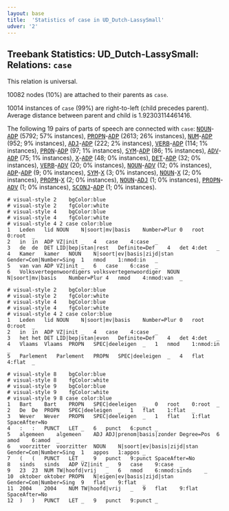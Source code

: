 ```yaml
---
layout: base
title:  'Statistics of case in UD_Dutch-LassySmall'
udver: '2'
---
```


## Treebank Statistics: UD_Dutch-LassySmall: Relations: `case`

This relation is universal.

10082 nodes (10%) are attached to their parents as `case`.

10014 instances of `case` (99%) are right-to-left (child precedes parent).
Average distance between parent and child is 1.92303114461416.

The following 19 pairs of parts of speech are connected with `case`: <tt><a href="nl_lassysmall-pos-NOUN.html">NOUN</a></tt>-<tt><a href="nl_lassysmall-pos-ADP.html">ADP</a></tt> (5792; 57% instances), <tt><a href="nl_lassysmall-pos-PROPN.html">PROPN</a></tt>-<tt><a href="nl_lassysmall-pos-ADP.html">ADP</a></tt> (2613; 26% instances), <tt><a href="nl_lassysmall-pos-NUM.html">NUM</a></tt>-<tt><a href="nl_lassysmall-pos-ADP.html">ADP</a></tt> (952; 9% instances), <tt><a href="nl_lassysmall-pos-ADJ.html">ADJ</a></tt>-<tt><a href="nl_lassysmall-pos-ADP.html">ADP</a></tt> (222; 2% instances), <tt><a href="nl_lassysmall-pos-VERB.html">VERB</a></tt>-<tt><a href="nl_lassysmall-pos-ADP.html">ADP</a></tt> (114; 1% instances), <tt><a href="nl_lassysmall-pos-PRON.html">PRON</a></tt>-<tt><a href="nl_lassysmall-pos-ADP.html">ADP</a></tt> (97; 1% instances), <tt><a href="nl_lassysmall-pos-SYM.html">SYM</a></tt>-<tt><a href="nl_lassysmall-pos-ADP.html">ADP</a></tt> (86; 1% instances), <tt><a href="nl_lassysmall-pos-ADV.html">ADV</a></tt>-<tt><a href="nl_lassysmall-pos-ADP.html">ADP</a></tt> (75; 1% instances), <tt><a href="nl_lassysmall-pos-X.html">X</a></tt>-<tt><a href="nl_lassysmall-pos-ADP.html">ADP</a></tt> (48; 0% instances), <tt><a href="nl_lassysmall-pos-DET.html">DET</a></tt>-<tt><a href="nl_lassysmall-pos-ADP.html">ADP</a></tt> (32; 0% instances), <tt><a href="nl_lassysmall-pos-VERB.html">VERB</a></tt>-<tt><a href="nl_lassysmall-pos-ADV.html">ADV</a></tt> (20; 0% instances), <tt><a href="nl_lassysmall-pos-NOUN.html">NOUN</a></tt>-<tt><a href="nl_lassysmall-pos-ADV.html">ADV</a></tt> (12; 0% instances), <tt><a href="nl_lassysmall-pos-ADP.html">ADP</a></tt>-<tt><a href="nl_lassysmall-pos-ADP.html">ADP</a></tt> (9; 0% instances), <tt><a href="nl_lassysmall-pos-SYM.html">SYM</a></tt>-<tt><a href="nl_lassysmall-pos-X.html">X</a></tt> (3; 0% instances), <tt><a href="nl_lassysmall-pos-NOUN.html">NOUN</a></tt>-<tt><a href="nl_lassysmall-pos-X.html">X</a></tt> (2; 0% instances), <tt><a href="nl_lassysmall-pos-PROPN.html">PROPN</a></tt>-<tt><a href="nl_lassysmall-pos-X.html">X</a></tt> (2; 0% instances), <tt><a href="nl_lassysmall-pos-NOUN.html">NOUN</a></tt>-<tt><a href="nl_lassysmall-pos-ADJ.html">ADJ</a></tt> (1; 0% instances), <tt><a href="nl_lassysmall-pos-PROPN.html">PROPN</a></tt>-<tt><a href="nl_lassysmall-pos-ADV.html">ADV</a></tt> (1; 0% instances), <tt><a href="nl_lassysmall-pos-SCONJ.html">SCONJ</a></tt>-<tt><a href="nl_lassysmall-pos-ADP.html">ADP</a></tt> (1; 0% instances).


~~~ conllu
# visual-style 2	bgColor:blue
# visual-style 2	fgColor:white
# visual-style 4	bgColor:blue
# visual-style 4	fgColor:white
# visual-style 4 2 case	color:blue
1	Leden	lid	NOUN	N|soort|mv|basis	Number=Plur	0	root	0:root	_
2	in	in	ADP	VZ|init	_	4	case	4:case	_
3	de	de	DET	LID|bep|stan|rest	Definite=Def	4	det	4:det	_
4	Kamer	kamer	NOUN	N|soort|ev|basis|zijd|stan	Gender=Com|Number=Sing	1	nmod	1:nmod:in	_
5	van	van	ADP	VZ|init	_	6	case	6:case	_
6	Volksvertegenwoordigers	volksvertegenwoordiger	NOUN	N|soort|mv|basis	Number=Plur	4	nmod	4:nmod:van	_

~~~


~~~ conllu
# visual-style 2	bgColor:blue
# visual-style 2	fgColor:white
# visual-style 4	bgColor:blue
# visual-style 4	fgColor:white
# visual-style 4 2 case	color:blue
1	Leden	lid	NOUN	N|soort|mv|basis	Number=Plur	0	root	0:root	_
2	in	in	ADP	VZ|init	_	4	case	4:case	_
3	het	het	DET	LID|bep|stan|evon	Definite=Def	4	det	4:det	_
4	Vlaams	Vlaams	PROPN	SPEC|deeleigen	_	1	nmod	1:nmod:in	_
5	Parlement	Parlement	PROPN	SPEC|deeleigen	_	4	flat	4:flat	_

~~~


~~~ conllu
# visual-style 8	bgColor:blue
# visual-style 8	fgColor:white
# visual-style 9	bgColor:blue
# visual-style 9	fgColor:white
# visual-style 9 8 case	color:blue
1	Bart	Bart	PROPN	SPEC|deeleigen	_	0	root	0:root	_
2	De	De	PROPN	SPEC|deeleigen	_	1	flat	1:flat	_
3	Wever	Wever	PROPN	SPEC|deeleigen	_	1	flat	1:flat	SpaceAfter=No
4	:	:	PUNCT	LET	_	6	punct	6:punct	_
5	algemeen	algemeen	ADJ	ADJ|prenom|basis|zonder	Degree=Pos	6	amod	6:amod	_
6	voorzitter	voorzitter	NOUN	N|soort|ev|basis|zijd|stan	Gender=Com|Number=Sing	1	appos	1:appos	_
7	(	(	PUNCT	LET	_	9	punct	9:punct	SpaceAfter=No
8	sinds	sinds	ADP	VZ|init	_	9	case	9:case	_
9	23	23	NUM	TW|hoofd|vrij	_	6	nmod	6:nmod:sinds	_
10	oktober	oktober	PROPN	N|eigen|ev|basis|zijd|stan	Gender=Com|Number=Sing	9	flat	9:flat	_
11	2004	2004	NUM	TW|hoofd|vrij	_	9	flat	9:flat	SpaceAfter=No
12	)	)	PUNCT	LET	_	9	punct	9:punct	_

~~~


